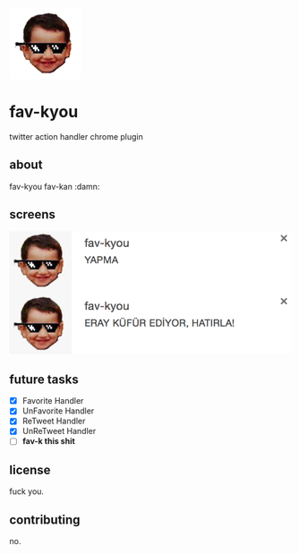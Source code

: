 ![Logo](https://raw.githubusercontent.com/erayarslan/fav-kyou/master/assert/icon128.png)

# fav-kyou

twitter action handler chrome plugin

## about

fav-kyou fav-kan :damn:

## screens

![screens](https://raw.githubusercontent.com/erayarslan/fav-kyou/master/screens.png)

## future tasks

- [x] Favorite Handler
- [x] UnFavorite Handler
- [x] ReTweet Handler
- [x] UnReTweet Handler
- [ ] **fav-k this shit**

## license

fuck you.

## contributing

no.
